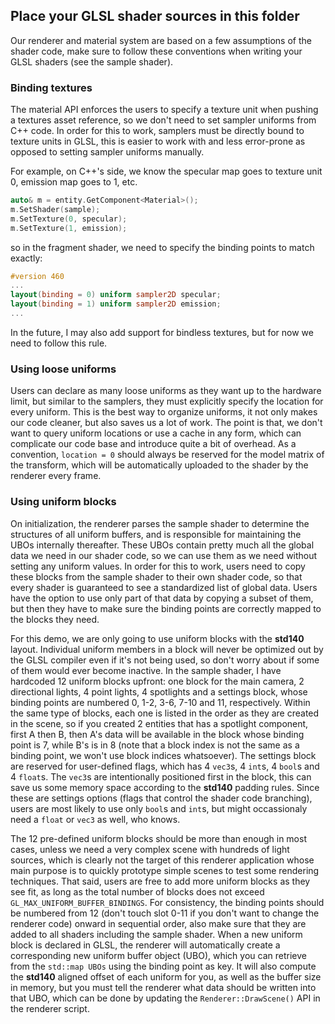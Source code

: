 ## Place your GLSL shader sources in this folder

Our renderer and material system are based on a few assumptions of the shader code, make sure to follow these conventions when writing your GLSL shaders (see the sample shader).

### Binding textures

The material API enforces the users to specify a texture unit when pushing a textures asset reference, so we don't need to set sampler uniforms from C++ code. In order for this to work, samplers must be directly bound to texture units in GLSL, this is easier to work with and less error-prone as opposed to setting sampler uniforms manually.

For example, on C++'s side, we know the specular map goes to texture unit 0, emission map goes to 1, etc.
```c++
auto& m = entity.GetComponent<Material>();
m.SetShader(sample);
m.SetTexture(0, specular);
m.SetTexture(1, emission);
```

so in the fragment shader, we need to specify the binding points to match exactly:
```GLSL
#version 460
...
layout(binding = 0) uniform sampler2D specular;
layout(binding = 1) uniform sampler2D emission;
...
```

In the future, I may also add support for bindless textures, but for now we need to follow this rule.

### Using loose uniforms

Users can declare as many loose uniforms as they want up to the hardware limit, but similar to the samplers, they must explicitly specify the location for every uniform. This is the best way to organize uniforms, it not only makes our code cleaner, but also saves us a lot of work. The point is that, we don't want to query uniform locations or use a cache in any form, which can complicate our code base and introduce quite a bit of overhead. As a convention, `location = 0` should always be reserved for the model matrix of the transform, which will be automatically uploaded to the shader by the renderer every frame.

### Using uniform blocks

On initialization, the renderer parses the sample shader to determine the structures of all uniform buffers, and is responsible for maintaining the UBOs internally thereafter. These UBOs contain pretty much all the global data we need in our shader code, so we can use them as we need without setting any uniform values. In order for this to work, users need to copy these blocks from the sample shader to their own shader code, so
that every shader is guaranteed to see a standardized list of global data. Users have the option to use only part of that data by copying a subset of them, but then they have to make sure the binding points are correctly mapped to the blocks they need.

For this demo, we are only going to use uniform blocks with the __std140__ layout. Individual uniform members in a block will never be optimized out by the GLSL compiler even if it's not being used, so don't worry about if some of them would ever become inactive. In the sample shader, I have hardcoded 12 uniform blocks upfront: one block for the main camera, 2 directional lights, 4 point lights, 4 spotlights and a settings block, whose binding points are numbered 0, 1-2, 3-6, 7-10 and 11, respectively. Within the same type of blocks, each one is listed in the order as they are created in the scene, so if you created 2 entities that has a spotlight component, first A then B, then A's data will be available in the block whose binding point is 7, while B's is in 8 (note that a block index is not the same as a binding point, we won't use block indices whatsoever). The settings block are reserved for user-defined flags, which has 4 `vec3`s, 4 `int`s, 4 `bool`s and 4 `float`s. The `vec3`s are intentionally positioned first in the block, this can save us some memory space according to the __std140__ padding rules. Since these are settings options (flags that control the shader code branching), users are most likely to use only `bool`s and `int`s, but might occassionaly need a `float` or `vec3` as well, who knows.

The 12 pre-defined uniform blocks should be more than enough in most cases, unless we need a very complex scene with hundreds of light sources, which is clearly not the target of this renderer application whose main purpose is to quickly prototype simple scenes to test some rendering techniques. That said, users are free to add more uniform blocks as they see fit, as long as the total number of blocks does not exceed `GL_MAX_UNIFORM_BUFFER_BINDINGS`. For consistency, the binding points should be numbered from 12 (don't touch slot 0-11 if you don't want to change the renderer code) onward in sequential order, also make sure that they are added to all shaders including the sample shader. When a new uniform block is declared in GLSL, the renderer will automatically create a corresponding new uniform buffer object (UBO), which you can retrieve from the `std::map UBOs` using the binding point as key. It will also compute the __std140__ aligned offset of each uniform for you, as well as the buffer size in memory, but you must tell the renderer what data should be written into that UBO, which can be done by updating the `Renderer::DrawScene()` API in the renderer script.
